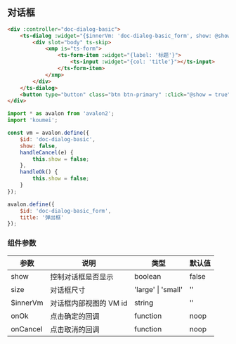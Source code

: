 ## 对话框

``` html
<div :controller="doc-dialog-basic">
    <ts-dialog :widget="{$innerVm: 'doc-dialog-basic_form', show: @show, onCancel: @handleCancel, onOk: @handleOk}">
        <div slot="body" ts-skip>
            <xmp is="ts-form">
                <ts-form-item :widget="{label: '标题'}">
                    <ts-input :widget="{col: 'title'}"></ts-input>
                </ts-form-item>
            </xmp>
        </div>
    </ts-dialog>
    <button type="button" class="btn btn-primary" :click="@show = true">弹出对话框</button>
</div>
```

``` js
import * as avalon from 'avalon2';
import 'koumei';

const vm = avalon.define({
    $id: 'doc-dialog-basic',
    show: false,
    handleCancel(e) {
        this.show = false;
    },
    handleOk() {
        this.show = false;
    }
});

avalon.define({
    $id: 'doc-dialog-basic_form',
    title: '弹出框'
});
```

### 组件参数

| 参数 | 说明 | 类型 | 默认值 |
|-----|-----|-----|-----|
| show | 控制对话框是否显示 | boolean | false |
| size | 对话框尺寸 | 'large' \| 'small' | '' |
| $innerVm | 对话框内部视图的 VM id | string | '' |
| onOk | 点击确定的回调 | function | noop |
| onCancel | 点击取消的回调 | function | noop |